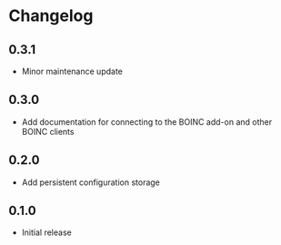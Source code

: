 # Changelog

## 0.3.1

- Minor maintenance update

## 0.3.0

- Add documentation for connecting to the BOINC add-on and other BOINC clients

## 0.2.0

- Add persistent configuration storage

## 0.1.0

- Initial release
